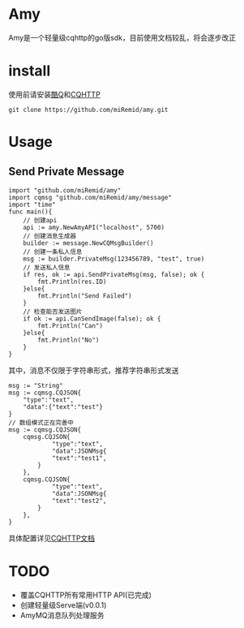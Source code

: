 # Amy
Amy是一个轻量级cqhttp的go版sdk，目前使用文档较乱，将会逐步改正
# install
使用前请安装[酷Q](https://cqp.cc/)和[CQHTTP](https://cqhttp.cc/docs/4.11/#/)
```
git clone https://github.com/miRemid/amy.git
```
# Usage
## Send Private Message
```golang
import "github.com/miRemid/amy"
import cqmsg "github.com/miRemid/amy/message"
import "time"
func main(){
    // 创建api
    api := amy.NewAmyAPI("localhost", 5700)
    // 创建消息生成器
    builder := message.NewCQMsgBuilder()
    // 创建一条私人信息
    msg := builder.PrivateMsg(123456789, "test", true)
    // 发送私人信息
	if res, ok := api.SendPrivateMsg(msg, false); ok {
		fmt.Println(res.ID)
	}else{
		fmt.Println("Send Failed")
    }
    // 检查能否发送图片
	if ok := api.CanSendImage(false); ok {
		fmt.Println("Can")
	}else{
		fmt.Println("No")
	}
}
```
其中，消息不仅限于字符串形式，推荐字符串形式发送
```
msg := "String"
msg := cqmsg.CQJSON{
    "type":"text",
    "data":{"text":"test"}
}
// 数组模式正在完善中
msg := cqmsg.CQJSON{
    cqmsg.CQJSON{
            "type":"text",
            "data":JSONMsg{
            "text":"test1",
        }
    },
    cqmsg.CQJSON{
            "type":"text",
            "data":JSONMsg{
            "text":"test2",
        }
    },
}
```
具体配置详见[CQHTTP文档](https://cqhttp.cc/docs/4.11/#/Message)
# TODO
- 覆盖CQHTTP所有常用HTTP API(已完成)
- 创建轻量级Serve端(v0.0.1)
- AmyMQ消息队列处理服务
